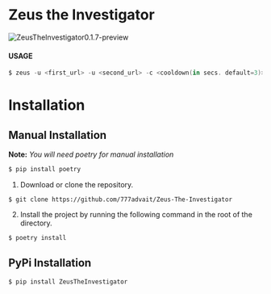 # Zeus the Investigator
![ZeusTheInvestigator0.1.7-preview](https://user-images.githubusercontent.com/76993204/170004945-e1ad079f-d1eb-46f5-9da2-51bd452bf635.gif)

#### **USAGE**
```powershell
$ zeus -u <first_url> -u <second_url> -c <cooldown(in secs. default=3)>
```

# Installation
## Manual Installation
**Note:** *You will need poetry for manual installation*
```bash
$ pip install poetry
```

1. Download or clone the repository.
```git
$ git clone https://github.com/777advait/Zeus-The-Investigator
```

2. Install the project by running the following command in the root of the directory.
``` bash
$ poetry install
```


## PyPi Installation
```bash
$ pip install ZeusTheInvestigator
```
